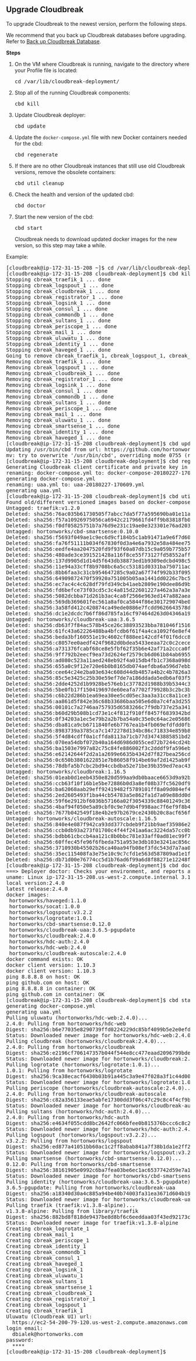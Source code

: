 ## Upgrade Cloudbreak

To upgrade Cloudbreak to the newest version, perform the following steps.

We recommend that you back up Cloudbreak databases before upgrading. Refer to [Back up Cloudbreak Database](cb-migrate.md#back-up-cloudbreak-database).

**Steps**


1. On the VM where Cloudbreak is running, navigate to the directory where your Profile file is located:

    <pre>cd /var/lib/cloudbreak-deployment/</pre>

2. Stop all of the running Cloudbreak components:

    <pre>cbd kill</pre>
    
3. Update Cloudbreak deployer:

    <pre>cbd update</pre>
    
3. Update the `docker-compose.yml` file with new Docker containers needed for the cbd:

    <pre>cbd regenerate</pre>
    
4. If there are no other Cloudbreak instances that still use old Cloudbreak versions, remove the obsolete containers:

    <pre>cbd util cleanup</pre>
    
5. Check the health and version of the updated cbd:

    <pre>cbd doctor</pre>
    
6. Start the new version of the cbd:

    <pre>cbd start</pre>
    
    Cloudbreak needs to download updated docker images for the new version, so this step may take a while.

    
Example:

<pre>
[cloudbreak@ip-172-31-15-208 ~]$ cd /var/lib/cloudbreak-deployment/
[cloudbreak@ip-172-31-15-208 cloudbreak-deployment]$ cbd kill
Stopping cbreak_traefik_1 ... done
Stopping cbreak_logspout_1 ... done
Stopping cbreak_cloudbreak_1 ... done
Stopping cbreak_registrator_1 ... done
Stopping cbreak_logsink_1 ... done
Stopping cbreak_consul_1 ... done
Stopping cbreak_commondb_1 ... done
Stopping cbreak_sultans_1 ... done
Stopping cbreak_periscope_1 ... done
Stopping cbreak_mail_1 ... done
Stopping cbreak_uluwatu_1 ... done
Stopping cbreak_identity_1 ... done
Stopping cbreak_haveged_1 ... done
Going to remove cbreak_traefik_1, cbreak_logspout_1, cbreak_cloudbreak_1, cbreak_registrator_1, cbreak_logsink_1, cbreak_consul_1, cbreak_commondb_1, cbreak_sultans_1, cbreak_periscope_1, cbreak_mail_1, cbreak_uluwatu_1, cbreak_smartsense_1, cbreak_identity_1, cbreak_haveged_1
Removing cbreak_traefik_1 ... done
Removing cbreak_logspout_1 ... done
Removing cbreak_cloudbreak_1 ... done
Removing cbreak_registrator_1 ... done
Removing cbreak_logsink_1 ... done
Removing cbreak_consul_1 ... done
Removing cbreak_commondb_1 ... done
Removing cbreak_sultans_1 ... done
Removing cbreak_periscope_1 ... done
Removing cbreak_mail_1 ... done
Removing cbreak_uluwatu_1 ... done
Removing cbreak_smartsense_1 ... done
Removing cbreak_identity_1 ... done
Removing cbreak_haveged_1 ... done
[cloudbreak@ip-172-31-15-208 cloudbreak-deployment]$ cbd update
Updating /usr/bin/cbd from url: https://github.com/hortonworks/cloudbreak-deployer/releases/download/v2.4.0/cloudbreak-deployer_2.4.0_Linux_x86_64.tgz
mv: try to overwrite '/usr/bin/cbd', overriding mode 0755 (rwxr-xr-x)? y
[cloudbreak@ip-172-31-15-208 cloudbreak-deployment]$ cbd regenerate
Generating Cloudbreak client certificate and private key in /var/lib/cloudbreak-deployment/certs with ec2-54-200-79-120.us-west-2.compute.amazonaws.com into /var/lib/cloudbreak-deployment/certs/traefik.
renaming: docker-compose.yml to: docker-compose-20180227-170609.yml
generating docker-compose.yml
renaming: uaa.yml to: uaa-20180227-170609.yml
generating uaa.yml
[cloudbreak@ip-172-31-15-208 cloudbreak-deployment]$ cbd util cleanup
Found old/different versioned images based on docker-compose.yml file: traefik:v1.2.0 hortonworks/cbd-smartsense:0.10.0 hortonworks/cloudbreak-uaa:3.6.5 hortonworks/cloudbreak:1.16.5 hortonworks/cloudbreak-autoscale:1.16.5
Untagged: traefik:v1.2.0
Deleted: sha256:76ac035b61730505f7abcc7da5f77a595690ba01e11a17d84b08b20f8a2576d2
Deleted: sha256:f57a10926975056ca6942c2179661fd4ff9b83818fb0ad95e8cdaa85a605932f
Deleted: sha256:f0df05825751b7a76d9e231c19ae0e323301e76ad20380262a74b364fe58f508
Untagged: hortonworks/cbd-smartsense:0.10.0
Deleted: sha256:f5693f049ae1c9ec6d9cf184b5c1ab91471a9e6f7d60b93eacfdf8c5ccc028b1
Deleted: sha256:fa76f51111b034f67830f0d3a4e6a7932e58a484ee7591ccefb37344cee1190a
Deleted: sha256:eedfe4aa2047520fd9f93f60a87db15c9a059b775b575d08dd85c4fd54d43928
Deleted: sha256:480ade3ce391521428a116f8ce55f73127fd58552affdc1db8cd7d62a8e10e63
Deleted: sha256:137d9905d1d14d5f643db38873ed1b9309edcbd498c5d7370263157bacbef58f
Deleted: sha256:11e94a33cff8b9708bc6a5cc53181d0331ba750711ac997a05b122cdf90023ea
Deleted: sha256:8bb6faa3c31cb954647285c9a02a67f74f992b33f095ded7cbfb1e4f2a6c36a9
Deleted: sha256:64909872470f59920a751005b05aa1441dd0226c7bc5112d7866adf33339be79
Deleted: sha256:ec7ac4c4c628df79fd349cb41aeb2809e190dee86d9bf3b1a349a7f6962cc173
Deleted: sha256:fd6befce73f03cd5c3c4a815d22601227a462a3a7a3e93962ffc4eb2e8687c14
Deleted: sha256:5082dcbba71d261b3ac4ca8f2566e963ed147a882aea51388adf682ab8d8464b
Deleted: sha256:569db369601fec561a8af0ca5844f86e301729074be023c4318c22227d20d4fb
Deleted: sha256:3a58fd412c420874ca49ede0886e7fcdd9626643578ddcc800df122671361947
Deleted: sha256:dc1e2dcdc7b6ff86d785fa16cf97464d263d04346a191c57b5ca8a66b4155861
Untagged: hortonworks/cloudbreak-uaa:3.6.5
Deleted: sha256:db63f7f84ac578b45ce26c38893523bba781046f1516e38853edb358edaafb23
Deleted: sha256:61fc43a62226488ba4bfcdb6f61f4a4ca1092f6e8ef4add196092f8fe7a2476d
Deleted: sha256:beda3bf160551e19c4602cf888ee142cdf4f01f6dcc8f63535d5825c82125f7c
Deleted: sha256:c8057ee0aedf424f9682d0bdea5433eeaa72c0c2ceced56cdb5d59ff57a69bc9
Deleted: sha256:a731376fcabf68ce8e5fbf62f35b6e42af71a2ccca0f30277133d55dc06b2278
Deleted: sha256:9ff792b2eecf9ea73d2624ef2579cb6d061b84ab6955b102afd52c83590c2c90
Deleted: sha256:ad080c523a11aed248eb92f4a015db4fb1c7368a098dc921ee38deae430764db
Deleted: sha256:655a0c9f12e720e6b0b8165db074aefdba6a596d7ebb78f8466f01049bc5dbd3
Deleted: sha256:cee64c24e2ba03e634c608d44db4857a4b2c4b7826a34134d0cad160c89a598c
Deleted: sha256:85c5e3425c25b30e59ef7de7a186ddada5edb6af03f5c944f658698faf4e7532
Deleted: sha256:2dde4252d1b9928be576eb1c37782d1988b39b5344c3c5b9af034d68836f90ab
Deleted: sha256:5be0fb17f150419697de60eafa7702f79928b3c2bc3b79c8497d6e434b93f311
Deleted: sha256:c6b22d286b1ea69ea30ee5cd05ec3aa3a31cc8a11ce3c3a72c33cb888a97834d
Deleted: sha256:aa861d5f842e36c68b33686baa505e6d0a7c4fa3d255ae2e382ef53dd79b3b66
Deleted: sha256:00101c7a2746aa757935d6583266c7f9db737e25a3411426f5dc03be78c2f8db
Deleted: sha256:b60d29b508b1cd73e1c4f812f910ff8457f6839342bdb49a932ae1819801dd85
Deleted: sha256:0f34203a1ec5e79b2a2b7ba54a0c35e0c64ac2e056866a3127d6b8b0b58a972e
Deleted: sha256:dba81ca9cb6711840fe6b7767ea1b4fb069efdfdd0fba1df07dc499d69fa6313
Deleted: sha256:8983739a3785ca7c1472278d134bc86c718334e859b85cb84ca3837792ffd856
Deleted: sha256:5f4d84cdff0a1cffda8113a71cb77d34743885851bd2678f3e7ac211c6602995
Deleted: sha256:070ea54dbf072b40a164d6986d055ced72b7244cd24b9e36cc26f543825328ea
Deleted: sha256:ba1503e7997a82c75c84fe886002f3c2dddf9fa596eb0d3535ed6dc2494d3f3b
Deleted: sha256:e62142644f2d2a1a2699e6635b4342d7f827bea256cdee58a5c6701b75dfd580
Deleted: sha256:0c650b3801622851e7b86058f914be69af2d1425ab9f834e26b29975ed193df9
Deleted: sha256:78dbfa5b7cbc2bd94ccbdba52e71be39b359ed7eac43972891b136334f5ce181
Untagged: hortonworks/cloudbreak:1.16.5
Deleted: sha256:01eab0d1eeb4350e820d599aa9db0baace6653d9a92bcfe305ffb243fb528567
Deleted: sha256:ccb63f10f16b1e5be72886b0d3a8ef08b37fc5620df9b9217a807a16f95c2c38
Deleted: sha256:ba62068aab29eff92419482f5789101ff8a09d084ef4e02131b9d3f2f8fda118
Deleted: sha256:2ed2605493f1ba44cb54783a5e862fa1d7a09e88dd0d4c7ddd7b6f4052b75714
Deleted: sha256:59f6e2912bf6036b57166a02f3054339c88401249c36b968d54e28cd0904f2ad
Deleted: sha256:4baf94f050e5a89cbf0c9e7d9b4f998aac7f6ef9f8b427cab6299f1dd3c7e6b9
Deleted: sha256:7677b042549f18e4b2e97b2679ce2430b20c8acf656faa147d08f4b91a2099c6
Untagged: hortonworks/cloudbreak-autoscale:1.16.5
Deleted: sha256:840e4e087f942ca93dd377cbdeb9f21bb9aef35986e2f689dd1c747ee7c0a21c
Deleted: sha256:ccb0db93a273f01700c4f44f241aa6ac3224da57cc0b0ce0f7998535607eb1e9
Deleted: sha256:bdbb61cbccb4aa121c8b0bbc781e33aff0ad81ec99f7897d33d70b981b15e419
Deleted: sha256:60ffec45fe96f6fbeda751a953e3db103e3241ac856ca898a61168644127da68
Deleted: sha256:3710930b45502b26ca40aa94fb08ef3fdc543d7a7aa08a5da6af0c7841339749
Deleted: sha256:35ec115408fa3e75e10c9c7cfd1e563d587809ad1e1f7865c085837fbfafb2dd
Deleted: sha256:db71d00e76774cc5d1b76ad6f99a6d8f88271e12248fbb338884850ef583f525
[cloudbreak@ip-172-31-15-208 cloudbreak-deployment]$ cbd doctor
===> Deployer doctor: Checks your environment, and reports a diagnose.
uname: Linux ip-172-31-15-208.us-west-2.compute.internal 3.10.0-327.18.2.el7.x86_64 #1 SMP Fri Apr 8 05:09:53 EDT 2016 x86_64 x86_64 x86_64 GNU/Linux
local version:2.4.0
latest release:2.4.0
docker images:
 hortonworks/haveged:1.1.0
 hortonworks/socat:1.0.0
 hortonworks/logspout:v3.2.2
 hortonworks/logrotate:1.0.1
 hortonworks/cbd-smartsense:0.12.0
 hortonworks/cloudbreak-uaa:3.6.5-pgupdate
 hortonworks/cloudbreak:2.4.0
 hortonworks/hdc-auth:2.4.0
 hortonworks/hdc-web:2.4.0
 hortonworks/cloudbreak-autoscale:2.4.0
docker command exists: OK
docker client version: 1.10.3
docker client version: 1.10.3
ping 8.8.8.8 on host: OK
ping github.com on host: OK
ping 8.8.8.8 in container: OK
ping github.com in container: OK
[cloudbreak@ip-172-31-15-208 cloudbreak-deployment]$ cbd start
generating docker-compose.yml
generating uaa.yml
Pulling uluwatu (hortonworks/hdc-web:2.4.0)...
2.4.0: Pulling from hortonworks/hdc-web
Digest: sha256:b6e77035e8290739ffd0224229dc85bf4099b5e2e0efd0bff95e8e440beddea8
Status: Downloaded newer image for hortonworks/hdc-web:2.4.0
Pulling cloudbreak (hortonworks/cloudbreak:2.4.0)...
2.4.0: Pulling from hortonworks/cloudbreak
Digest: sha256:e2196cf706147357b044f544e8cc477eaad2096799bde1a26995e4d0115aed4e
Status: Downloaded newer image for hortonworks/cloudbreak:2.4.0
Pulling logrotate (hortonworks/logrotate:1.0.1)...
1.0.1: Pulling from hortonworks/logrotate
Digest: sha256:9ca38ecacf6430b03b91a445c3a9e47f028a3f1c44d006fe9cf2869cc0621717
Status: Downloaded newer image for hortonworks/logrotate:1.0.1
Pulling periscope (hortonworks/cloudbreak-autoscale:2.4.0)...
2.4.0: Pulling from hortonworks/cloudbreak-autoscale
Digest: sha256:c82a356133eae5abfe17300dd3f06c47c29c8c4f4cf9b003c3ed85b06556a13b
Status: Downloaded newer image for hortonworks/cloudbreak-autoscale:2.4.0
Pulling sultans (hortonworks/hdc-auth:2.4.0)...
2.4.0: Pulling from hortonworks/hdc-auth
Digest: sha256:e4634f055cdd8bc2642fc066bfee0b815376bccc6c8c2e308339e7d5e8a695ea
Status: Downloaded newer image for hortonworks/hdc-auth:2.4.0
Pulling logspout (hortonworks/logspout:v3.2.2)...
v3.2.2: Pulling from hortonworks/logspout
Digest: sha256:ed877a41051bb60ac1c2ff8abab841a7f38b1da1e2ff2bb590724010887e835e
Status: Downloaded newer image for hortonworks/logspout:v3.2.2
Pulling smartsense (hortonworks/cbd-smartsense:0.12.0)...
0.12.0: Pulling from hortonworks/cbd-smartsense
Digest: sha256:38161905e0992c6ba7fea03be6ec1ac6537742d59e7a1e932cb5426325ef6ba6
Status: Downloaded newer image for hortonworks/cbd-smartsense:0.12.0
Pulling identity (hortonworks/cloudbreak-uaa:3.6.5-pgupdate)...
3.6.5-pgupdate: Pulling from hortonworks/cloudbreak-uaa
Digest: sha256:a18340d30a4c885a94be40b74003fa31ea3671d604b1939c09607d921ffe74e4
Status: Downloaded newer image for hortonworks/cloudbreak-uaa:3.6.5-pgupdate
Pulling traefik (traefik:v1.3.8-alpine)...
v1.3.8-alpine: Pulling from library/traefik
Digest: sha256:882bd8f818de9437be8d8bf6c6eeddaa03f43ed92173c2bf2cb1017c8007c65b
Status: Downloaded newer image for traefik:v1.3.8-alpine
Creating cbreak_logrotate_1
Creating cbreak_mail_1
Creating cbreak_periscope_1
Creating cbreak_identity_1
Creating cbreak_commondb_1
Creating cbreak_consul_1
Creating cbreak_haveged_1
Creating cbreak_logsink_1
Creating cbreak_uluwatu_1
Creating cbreak_sultans_1
Creating cbreak_smartsense_1
Creating cbreak_cloudbreak_1
Creating cbreak_registrator_1
Creating cbreak_logspout_1
Creating cbreak_traefik_1
Uluwatu (Cloudbreak UI) url:
  https://ec2-54-200-79-120.us-west-2.compute.amazonaws.com
login email:
  dbialek@hortonworks.com
password:
  ****
[cloudbreak@ip-172-31-15-208 cloudbreak-deployment]$ 
</pre>
    
